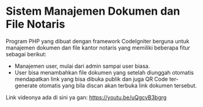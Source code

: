 # Sistem Manajemen Dokumen dan File Notaris

Program PHP yang dibuat dengan framework CodeIgniter berguna untuk manajemen dokumen dan file kantor notaris yang memiliki beberapa fitur sebagai berikut:
- Manajemen user, mulai dari admin sampai user biasa.
- User bisa menambahkan file dokumen yang setelah diunggah otomatis mendapatkan link yang bisa dibuka publik dan juga QR Code ter-generate otomatis yang bila discan akan terbuka link dokumen tersebut.

Link videonya ada di sini ya gan: https://youtu.be/uQgcvB3bgrg
